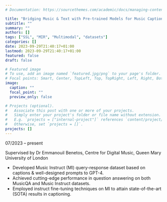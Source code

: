 ```yaml
---
# Documentation: https://sourcethemes.com/academic/docs/managing-content/

title: "Bridging Music & Text with Pre-trained Models for Music Captioning and QA"
subtitle: ""
summary: ""
authors: []
tags: ["SSL", "MIR", "Multimodal", "datasets"]
categories: []
date: 2023-09-29T21:40:17+01:00
lastmod: 2023-09-29T21:40:17+01:00
featured: false
draft: false

# Featured image
# To use, add an image named `featured.jpg/png` to your page's folder.
# Focal points: Smart, Center, TopLeft, Top, TopRight, Left, Right, BottomLeft, Bottom, BottomRight.
image:
  caption: ""
  focal_point: ""
  preview_only: false

# Projects (optional).
#   Associate this post with one or more of your projects.
#   Simply enter your project's folder or file name without extension.
#   E.g. `projects = ["internal-project"]` references `content/project/deep-learning/index.md`.
#   Otherwise, set `projects = []`.
projects: []
---
```

07/2023 – present

Supervised by Dr Emmanouil Benetos, Centre for Digital Music, Queen Mary University of London
- Developed Music Instruct (MI) query-response dataset based on captions & well-designed prompts to GPT-4.
- Achieved cutting-edge performance in question answering on both MusicQA and Music Instruct datasets.
- Employed instruct fine-tuning techniques on MI to attain state-of-the-art (SOTA) results in captioning.